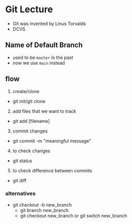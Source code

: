 # Git Lecture
- Git was invented by Linus Torvalds
- DCVS

## Name of Default Branch
- used to be `master` in the past
- now we use `main` instead

## flow
1. create/clone 
  - git init/git clone
2. add files that we want to track
  - git add [filename]
3. commit changes
  - git commit -m "meaningful message"
4. to check changes
  - git status
5. to check difference between commits
  - git diff

### alternatives
- git checkout -b new_branch
  - git branch new_branch
  - git checkout new_branch or git switch new_branch
